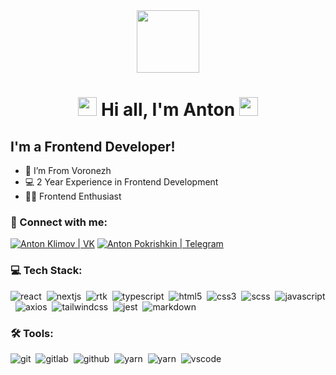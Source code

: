 <div align='center'>
  <img src="https://media.giphy.com/media/M9gbBd9nbDrOTu1Mqx/giphy.gif" width="100"/>
  <h1>
    <img src="https://media.giphy.com/media/hvRJCLFzcasrR4ia7z/giphy.gif" width="30px"/>
     Hi all, I'm Anton
    <img src="https://media.giphy.com/media/hvRJCLFzcasrR4ia7z/giphy.gif" width="30px"/>
  </h1>
</div>



 ## I'm a Frontend Developer!

- 📍 I’m From Voronezh
- 💻 2 Year Experience in Frontend Development
- 👨‍💻 Frontend Enthusiast

### 🤝 Connect with me:

[<img alt="Anton Klimov | VK" src="https://img.shields.io/badge/vk-4680C2.svg?&style=for-the-badge&logo=vk&logoColor=white" />][vk]
[<img alt="Anton Pokrishkin | Telegram" src="https://img.shields.io/badge/telegram-2ca5e0.svg?style=for-the-badge&logo=telegram&logoColor=fff" />][telegram]
[][email]


### 💻 Tech Stack:

<img alt="react" src="https://img.shields.io/badge/react-61DAFB.svg?&style=for-the-badge&logo=react&logoColor=fff" />&nbsp;
<img alt="nextjs" src="https://img.shields.io/badge/Next-black?style=for-the-badge&logo=next.js&logoColor=white" />&nbsp;
<img alt="rtk" src="https://img.shields.io/badge/rtk-593d88.svg?style=for-the-badge&logo=redux&logoColor=fff" />&nbsp;
<img alt="typescript" src="https://img.shields.io/badge/typescript-007ACC.svg?&style=for-the-badge&logo=typescript&logoColor=fff" />&nbsp;
<img alt="html5" src="https://img.shields.io/badge/html-E34F26.svg?&style=for-the-badge&logo=html5&logoColor=fff" />&nbsp;
<img alt="css3" src="https://img.shields.io/badge/css-1572B6.svg?&style=for-the-badge&logo=css3&logoColor=fff" />&nbsp;
<img alt="scss" src="https://img.shields.io/badge/sass-CF649A.svg?&style=for-the-badge&logo=sass&logoColor=fff" />&nbsp;
<img alt="javascript" src="https://img.shields.io/badge/javascript-F7DF1E.svg?&style=for-the-badge&logo=javascript&logoColor=fff" />&nbsp;
<img alt="axios" src="https://img.shields.io/badge/axios-5a29e4.svg?style=for-the-badge&logo=axios&logoColor=fff" />&nbsp;
<img alt="tailwindcss" src="https://img.shields.io/badge/tailwindcss-%2338B2AC.svg?style=for-the-badge&logo=tailwind-css&logoColor=white" />&nbsp;
<img alt="jest" src="https://img.shields.io/badge/jest-ac5561.svg?style=for-the-badge&logo=jest&logoColor=fff" />&nbsp;
<img alt="markdown" src="https://img.shields.io/badge/markdown-000.svg?&style=for-the-badge&logo=markdown&logoColor=fff" />&nbsp;

### 🛠 Tools:

<img alt="git" src="https://img.shields.io/badge/git-F05033.svg?&style=for-the-badge&logo=git&logoColor=fff" />&nbsp;
<img alt="gitlab" src="https://img.shields.io/badge/gitlab-fc6d25.svg?style=for-the-badge&logo=gitlab&logoColor=fff" />&nbsp;
<img alt="github" src="https://img.shields.io/badge/github-000.svg?&style=for-the-badge&logo=github&logoColor=fff" />&nbsp;
<img alt="yarn" src="https://img.shields.io/badge/yarn-%232C8EBB.svg?style=for-the-badge&logo=yarn&logoColor=white" />&nbsp;
<img alt="yarn" src="https://img.shields.io/badge/pnpm-%234a4a4a.svg?style=for-the-badge&logo=pnpm&logoColor=f69220" />&nbsp;
<img alt="vscode" src="https://img.shields.io/badge/vscode-007ACC.svg?&style=for-the-badge&logo=visual-studio-code&logoColor=fff" />&nbsp;




[vk]: https://vk.com/happen_gaggen
[telegram]: https://t.me/volchugovap
[email]: https://
